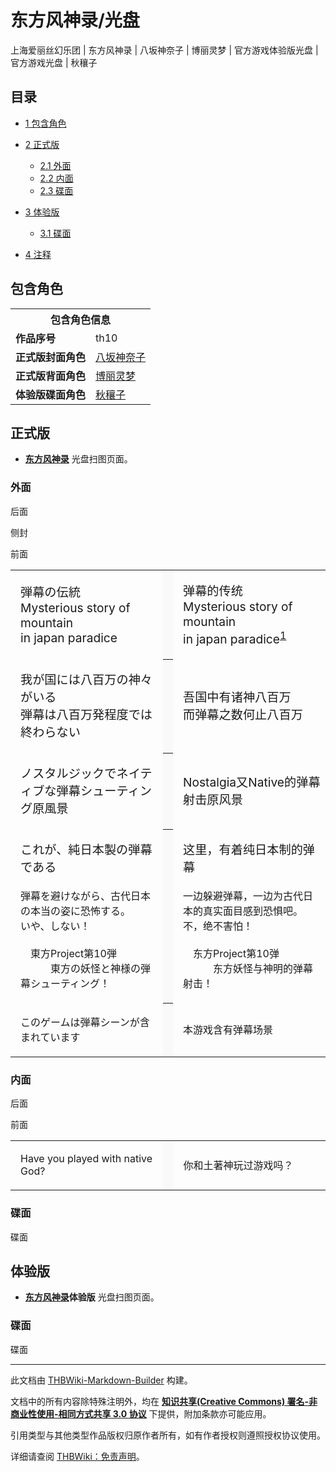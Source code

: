 # 东方风神录/光盘

<!-- source html: G:\repos\THBWiki-Markdown-Builder\THBWikiMarkdown\Temp\main\8\88\ns0%3A%E4%B8%9C%E6%96%B9%E9%A3%8E%E7%A5%9E%E5%BD%95%2F%E5%85%89%E7%9B%98.html -->

上海爱丽丝幻乐团 | 东方风神录 | 八坂神奈子 | 博丽灵梦 | 官方游戏体验版光盘 | 官方游戏光盘 | 秋穰子

## 目录

- [1 包含角色](#包含角色)
- [2 正式版](#正式版)

  - [2.1 外面](#外面)
  - [2.2 内面](#内面)
  - [2.3 碟面](#碟面)



- [3 体验版](#体验版)

  - [3.1 碟面](#碟面_2)



- [4 注释](#注释)




## 包含角色

<table>
<tbody><tr><th colspan="2">包含角色信息</th></tr><tr><td><b>作品序号</b></td><td>th10</td></tr><tr><td><b>正式版封面角色</b></td><td><a href="./八坂神奈子.md" title="八坂神奈子">八坂神奈子</a></td></tr><tr><td><b>正式版背面角色</b></td><td><a href="./博丽灵梦.md" title="博丽灵梦">博丽灵梦</a></td></tr><tr><td><b>体验版碟面角色</b></td><td><a href="./秋穰子.md" title="秋穰子">秋穰子</a></td></tr></tbody></table>


## 正式版
-  **[东方风神录](./东方风神录.md)** 光盘扫图页面。

### 外面



[](./文件-东方风神录cover4.jpg.md)

后面


[](./文件-东方风神录side.jpg.md)
侧封


[](./文件-东方风神录cover1.jpg.md)
前面





<table>


<tbody><tr>
<td class="jadef" width="50%" lang="ja" style="border-right:none; padding-left:1em;">
<div class="poem">
<p><big>弾幕の伝統<br>
Mysterious story of mountain<br>
in japan paradice</big>
</p>
</div>
</td>
<th style="background:#f9f9f9; border-left:none">
</th>
<td class="zhdef" width="50%" style="padding-left:1em;">
<div class="poem">
<p><big>弹幕的传统<br>
Mysterious story of mountain<br>
in japan paradice<sup id="cite_ref-1" class="reference"><a href="#cite_note-1">1</a></sup></big>
</p>
</div>
</td></tr>
<tr>
<td class="jadef" width="50%" lang="ja" style="border-right:none; padding-left:1em;">
<div class="poem">
<p><big>我が国には八百万の神々がいる<br>
弾幕は八百万発程度では終わらない</big>
</p>
</div>
</td>
<th style="background:#f9f9f9; border-left:none">
</th>
<td class="zhdef" width="50%" style="padding-left:1em;">
<div class="poem">
<p><big>吾国中有诸神八百万<br>
而弹幕之数何止八百万</big>
</p>
</div>
</td></tr>
<tr>
<td class="jadef" width="50%" lang="ja" style="border-right:none; padding-left:1em;">
<div class="poem">
<p><big>ノスタルジックでネイティブな弾幕シューティング原風景</big>
</p>
</div>
</td>
<th style="background:#f9f9f9; border-left:none">
</th>
<td class="zhdef" width="50%" style="padding-left:1em;">
<div class="poem">
<p><big>Nostalgia又Native的弹幕射击原风景</big>
</p>
</div>
</td></tr>
<tr>
<td class="jadef" width="50%" lang="ja" style="border-right:none; padding-left:1em;">
<div class="poem">
<p><big>これが、純日本製の弾幕である</big><br>
<br>
弾幕を避けながら、古代日本の本当の姿に恐怖する。<br>
いや、しない！<br>
<br>
　東方Project第10弾<br>
　　　東方の妖怪と神様の弾幕シューティング！
</p>
</div>
</td>
<th style="background:#f9f9f9; border-left:none">
</th>
<td class="zhdef" width="50%" style="padding-left:1em;">
<div class="poem">
<p><big>这里，有着纯日本制的弹幕</big><br>
<br>
一边躲避弹幕，一边为古代日本的真实面目感到恐惧吧。<br>
不，绝不害怕！<br>
<br>
　东方Project第10弹<br>
　　　东方妖怪与神明的弹幕射击！
</p>
</div>
</td></tr>
<tr>
<td class="jadef" width="50%" lang="ja" style="border-right:none; padding-left:1em;">
<div class="poem">
<p>このゲームは弾幕シーンが含まれています
</p>
</div>
</td>
<th style="background:#f9f9f9; border-left:none">
</th>
<td class="zhdef" width="50%" style="padding-left:1em;">
<div class="poem">
<p>本游戏含有弹幕场景
</p>
</div>
</td></tr></tbody></table>


### 内面



[](./文件-东方风神录cover3.jpg.md)

后面


[](./文件-东方风神录cover2.jpg.md)
前面





<table>


<tbody><tr>
<td class="jadef" width="50%" lang="ja" style="border-right:none; padding-left:1em;">
<p><span lang="en">Have you played with native God?</span>
</p>
</td>
<th style="background:#f9f9f9; border-left:none">
</th>
<td class="zhdef" width="50%" style="padding-left:1em;">
<p>你和土著神玩过游戏吗？
</p>
</td></tr></tbody></table>


### 碟面



[](./文件-东方风神录disc.jpg.md)

碟面




## 体验版
-  **[东方风神录](./东方风神录.md)体验版** 光盘扫图页面。

### 碟面



[](./文件-东方风神录体验版disc.jpg.md)

碟面





[^cite_note-1]: 应为paradise





---

此文档由 [THBWiki-Markdown-Builder](https://github.com/Delsin-Yu/THBWiki-Markdown-Builder) 构建。

文档中的所有内容除特殊注明外，均在 [**知识共享(Creative Commons) 署名-非商业性使用-相同方式共享 3.0 协议**](https://creativecommons.org/licenses/by-sa/3.0/deed.zh-hans) 下提供，附加条款亦可能应用。

引用类型与其他类型作品版权归原作者所有，如有作者授权则遵照授权协议使用。

详细请查阅 [THBWiki：免责声明](https://thbwiki.cc/THBWiki:%E5%85%8D%E8%B4%A3%E5%A3%B0%E6%98%8E)。

